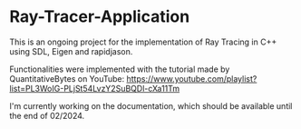 # Ray-Tracer-Application

This is an ongoing project for the implementation of Ray Tracing in C++ using SDL, Eigen and rapidjason.

Functionalities were implemented with the tutorial made by QuantitativeBytes on YouTube: https://www.youtube.com/playlist?list=PL3WoIG-PLjSt54LvzY2SuBQDl-cXa11Tm

I'm currently working on the documentation, which should be available until the end of 02/2024.